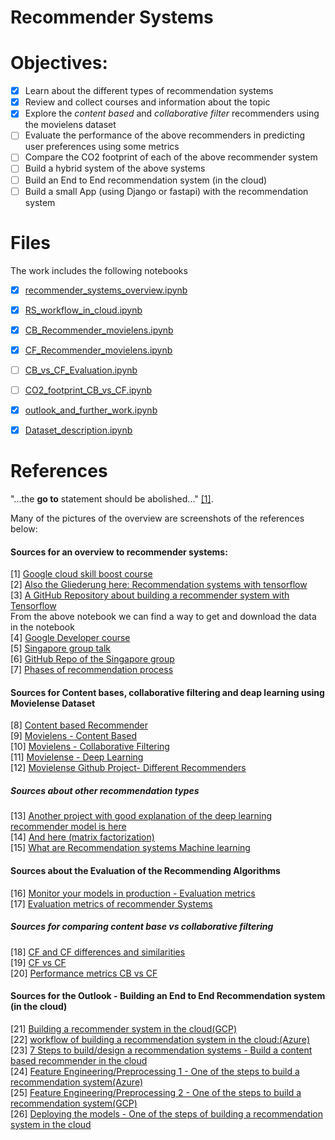 # Recommender Systems

# Objectives:

- [x] Learn about the different types of recommendation systems
- [x] Review and collect courses and information about the topic 
- [x] Explore the *content based* and *collaborative filter* recommenders using the movielens dataset
- [ ] Evaluate the performance of the above recommenders in predicting user preferences using some metrics
- [ ] Compare the CO2 footprint of each of the above recommender system
- [ ] Build a hybrid system of the above systems
-[ ] Build an End to End recommendation system (in the cloud)
- [ ] Build a small App (using Django or fastapi) with the recommendation system

# Files

The work includes the following notebooks

- [x] [recommender_systems_overview.ipynb](https://github.com/morschulik/recommender-system/blob/V3/Notebooks/recommender_systems_overview.ipynb) 
- [x] [RS_workflow_in_cloud.ipynb](https://github.com/morschulik/recommender-system/blob/V3/Notebooks/RS_workflow_in_cloud.ipynb) 
- [x] [CB_Recommender_movielens.ipynb](https://github.com/morschulik/recommender-system/blob/V3/Notebooks/CB_Recommender_movielens.ipynb)
- [x] [CF_Recommender_movielens.ipynb](https://github.com/morschulik/recommender-system/blob/V3/Notebooks/CF_Recommender_movielens.ipynb)
- [ ] [CB_vs_CF_Evaluation.ipynb](https://github.com/morschulik/recommender-system/blob/V3/Notebooks/CB_vs_CF_Evaluation.ipynb)
- [ ] [CO2_footprint_CB_vs_CF.ipynb](https://github.com/morschulik/recommender-system/blob/V3/Notebooks/CO2_footprint_CB_vs_CF.ipynb)
- [x] [outlook_and_further_work.ipynb](https://github.com/morschulik/recommender-system/blob/V3/Notebooks/outlook_and_further_work.ipynb) 
- [x] [Dataset_description.ipynb](https://github.com/morschulik/recommender-system/blob/V3/Notebooks/Dataset_description.ipynb)


# References

"...the **go to** statement should be abolished..." [[1]](#1).<br>

Many of the pictures of the overview are screenshots of the references below:


#### Sources for an overview to recommender systems:
<a id="1">[1]</a> [Google cloud skill boost course](https://www.cloudskillsboost.google/course_templates/39) <br>
<a id="2">[2]</a> [Also the Gliederung here: Recommendation systems with tensorflow](https://www.pluralsight.com/courses/recommendation-systems-tensorflow-google-cloud) <br>
<a id="3">[3]</a> [A GitHub Repository about building a recommender system with Tensorflow](https://github.com/GoogleCloudPlatform/tensorflow-recommendation-wals/blob/master/notebooks/Part1.ipynb) <br>
From the above notebook we can find a way to get and download the data in the notebook <br>
<a id="4">[4]</a> [Google Developer course](https://developers.google.com/machine-learning/recommendation/overview) <br>
<a id="5">[5]</a> [Singapore group talk ](https://www.youtube.com/watch?v=5Lm1UMogEkI) <br>
<a id="6">[6]</a> [GitHub Repo of the Singapore group](https://github.com/karthikmswamy/RecSys/blob/master/Train_RecSys.ipynb) <br>
<a id="7">[7]</a> [Phases of recommendation process](https://www.sciencedirect.com/science/article/pii/S1110866515000341)<br>

#### Sources for Content bases, collaborative filtering and deap learning using Movielense Dataset
<a id="8">[8]</a> [Content based Recommender](https://medium.com/analytics-vidhya/content-based-recommender-systems-in-python-2b330e01eb80)<br>
<a id="9">[9]</a> [Movielens - Content Based](https://www.kaggle.com/code/indralin/movielens-project-1-1-content-based)<br>
<a id="10">[10]</a> [Movielens - Collaborative Filtering](https://www.kaggle.com/code/indralin/movielens-project-1-2-collaborative-filtering)<br>
<a id="11">[11]</a> [Movielense - Deep Learning](https://www.kaggle.com/code/indralin/movielens-project-1-3-deep-learning)<br>
<a id="12">[12]</a> [Movielense Github Project- Different Recommenders](https://github.com/rposhala/Recommender-System-on-MovieLens-dataset/blob/main/README.md)<br>


##### Sources about other recommendation types
<a id="13">[13]</a> [Another project with good explanation of the deep learning recommender model is here](https://blog.codecentric.de/bigquery-ml-schnelles-training-recommendation-modell)<br>
<a id="14">[14]</a> [And here (matrix factorization)](https://medium.com/google-cloud/recommendation-systems-with-deep-learning-69e5c1772571) <br>
<a id="15">[15]</a> [What are Recommendation systems Machine learning](https://www.analyticssteps.com/blogs/what-are-recommendation-systems-machine-learning)

#### Sources about the Evaluation of the Recommending Algorithms
<a id="16">[16]</a> [Monitor your models in production - Evaluation metrics](https://neptune.ai/blog/how-to-monitor-your-models-in-production-guide)<br>
<a id="17">[17]</a> [Evaluation metrics of recommender Systems](https://neptune.ai/blog/recommender-systems-metrics )<br>

##### Sources for comparing content base vs collaborative filtering
<a id="18">[18]</a> [CF and CF differences and similarities](https://arxiv.org/pdf/1912.08932.pdf) <br>
<a id="19">[19]</a> [CF vs CF](https://analyticsindiamag.com/collaborative-filtering-vs-content-based-filtering-for-recommender-systems/) <br>
<a id="20">[20]</a> [Performance metrics CB vs CF](https://medium.com/analytics-vidhya/movie-recommender-system-using-content-based-and-collaborative-filtering-84a98b9bd98e)<br>

#### Sources for the Outlook - Building an End to End Recommendation system (in the cloud)
<a id="21">[21]</a> [Building a recommender system in the cloud(GCP)](https://cloud.google.com/recommender/docs/key-concepts?hl=en) <br>
<a id="22">[22]</a> [workflow of building a recommendation system in the cloud:(Azure)](https://learn.microsoft.com/en-us/azure/architecture/example-scenario/ai/movie-recommendations-with-machine-learning)<br>
<a id="23">[23]</a> [7 Steps to build/design a recommendation systems - Build a content based recommender in the cloud](https://learn.microsoft.com/en-us/azure/architecture/solution-ideas/articles/build-content-based-recommendation-system-using-recommender)<br>
<a id="24">[24]</a> [Feature Engineering/Preprocessing 1 - One of the steps to build a recommendation system(Azure)](https://learn.microsoft.com/en-us/azure/machine-learning/how-to-configure-auto-features#feature-engineering-and-featurization)<br>
<a id="25">[25]</a> [Feature Engineering/Preprocessing 2 - One of the steps to build a recommendation system(GCP)](https://cloud.google.com/architecture/data-preprocessing-for-ml-with-tf-transform-pt1)<br>
<a id="26">[26]</a> [Deploying the models - One of the steps of building a recommendation system in the cloud](https://cloud.google.com/ai-platform/prediction/docs/deploying-models)<br>

